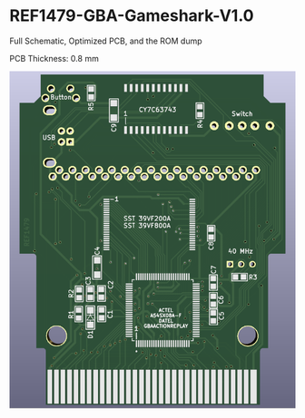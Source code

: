 # REF1479-GBA-Gameshark-V1.0
Full Schematic, Optimized PCB, and the ROM dump

PCB Thickness: 0.8 mm

![image](https://github.com/Modman/REF1479-GBA-Gameshark-V1.0/blob/main/REF%201479.png)
